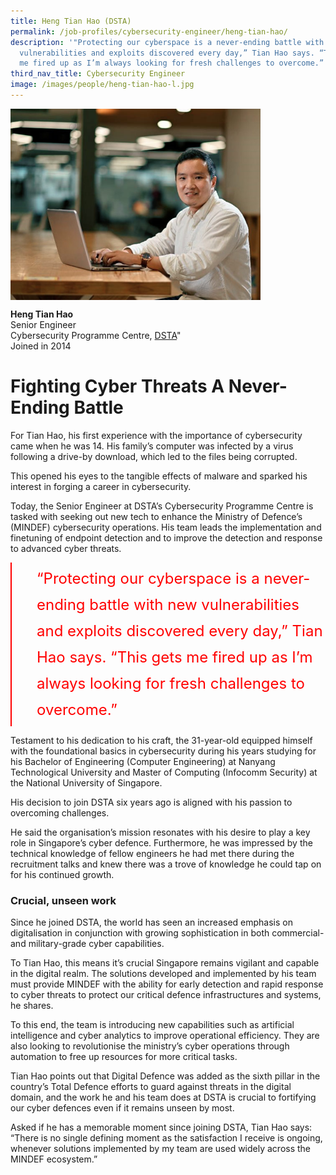 ```yaml
---
title: Heng Tian Hao (DSTA)
permalink: /job-profiles/cybersecurity-engineer/heng-tian-hao/
description: '"Protecting our cyberspace is a never-ending battle with new
  vulnerabilities and exploits discovered every day,” Tian Hao says. “This gets
  me fired up as I’m always looking for fresh challenges to overcome.”'
third_nav_title: Cybersecurity Engineer
image: /images/people/heng-tian-hao-l.jpg
---
```

<img src="/images/People/heng-tian-hao-l.jpg" alt="Heng Tian Hao" style="width:400px;" align="left">
<br clear="left">

**Heng Tian Hao**<br>
Senior Engineer<br>
Cybersecurity Programme Centre,
[DSTA](https://www.dsta.gov.sg/)"<br>
Joined in 2014

# Fighting Cyber Threats A Never-Ending Battle

For Tian Hao, his first experience with the importance of cybersecurity came when he was 14. His family’s computer was infected by a virus following a drive-by download, which led to the files being corrupted. 

This opened his eyes to the tangible effects of malware and sparked his interest in forging a career in cybersecurity. 

Today, the Senior Engineer at DSTA’s Cybersecurity Programme Centre is tasked with seeking out new tech to enhance the Ministry of Defence’s (MINDEF) cybersecurity operations. His team leads the implementation and finetuning of endpoint detection and to improve the detection and response to advanced cyber threats.

<div style="font-size:24px; font-weight: 400; line-height: 1.75; color: #FF0000; padding: 5px 0px 5px 40px; margin-left: 0; border-left: 2px solid red">“Protecting our cyberspace is a never-ending battle with new vulnerabilities and exploits discovered every day,” Tian Hao says. “This gets me fired up as I’m always looking for fresh challenges to overcome.”</div>

Testament to his dedication to his craft, the 31-year-old equipped himself with the foundational basics in cybersecurity during his years studying for his Bachelor of Engineering (Computer Engineering) at Nanyang Technological University and Master of Computing (Infocomm Security) at the National University of Singapore.

His decision to join DSTA six years ago is aligned with his passion to overcoming challenges. 

He said the organisation’s mission resonates with his desire to play a key role in Singapore’s cyber defence. Furthermore, he was impressed by the technical knowledge of fellow engineers he had met there during the recruitment talks and knew there was a trove of knowledge he could tap on for his continued growth. 

### Crucial, unseen work
	
Since he joined DSTA, the world has seen an increased emphasis on digitalisation in conjunction with growing sophistication in both commercial- and military-grade cyber capabilities. 

To Tian Hao, this means it’s crucial Singapore remains vigilant and capable in the digital realm. The solutions developed and implemented by his team must provide MINDEF with the ability for early detection and rapid response to cyber threats to protect our critical defence infrastructures and systems, he shares. 

To this end, the team is introducing new capabilities such as artificial intelligence and cyber analytics to improve operational efficiency. They are also looking to revolutionise the ministry’s cyber operations through automation to free up resources for more critical tasks.

Tian Hao points out that Digital Defence was added as the sixth pillar in the country’s Total Defence efforts to guard against threats in the digital domain, and the work he and his team does at DSTA is crucial to fortifying our cyber defences even if it remains unseen by most. 

Asked if he has a memorable moment since joining DSTA, Tian Hao says: “There is no single defining moment as the satisfaction I receive is ongoing, whenever solutions implemented by my team are used widely across the MINDEF ecosystem.”